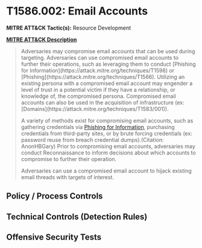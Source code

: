# T1586.002: Email Accounts
**MITRE ATT&CK Tactic(s):** Resource Development

**[MITRE ATT&CK Description](https://attack.mitre.org/techniques/T1586/002)**
<blockquote>Adversaries may compromise email accounts that can be used during targeting. Adversaries can use compromised email accounts to further their operations, such as leveraging them to conduct [Phishing for Information](https://attack.mitre.org/techniques/T1598) or [Phishing](https://attack.mitre.org/techniques/T1566). Utilizing an existing persona with a compromised email account may engender a level of trust in a potential victim if they have a relationship, or knowledge of, the compromised persona. Compromised email accounts can also be used in the acquisition of infrastructure (ex: [Domains](https://attack.mitre.org/techniques/T1583/001)).

A variety of methods exist for compromising email accounts, such as gathering credentials via [Phishing for Information](https://attack.mitre.org/techniques/T1598), purchasing credentials from third-party sites, or by brute forcing credentials (ex: password reuse from breach credential dumps).(Citation: AnonHBGary) Prior to compromising email accounts, adversaries may conduct Reconnaissance to inform decisions about which accounts to compromise to further their operation.

Adversaries can use a compromised email account to hijack existing email threads with targets of interest.</blockquote>

## Policy / Process Controls
## Technical Controls (Detection Rules)

## Offensive Security Tests
